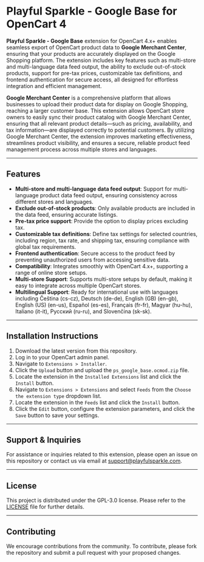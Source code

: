 # Playful Sparkle - Google Base for OpenCart 4

**Playful Sparkle - Google Base** extension for OpenCart 4.x+ enables seamless export of OpenCart product data to **Google Merchant Center**, ensuring that your products are accurately displayed on the Google Shopping platform. The extension includes key features such as multi-store and multi-language data feed output, the ability to exclude out-of-stock products, support for pre-tax prices, customizable tax definitions, and frontend authentication for secure access, all designed for effortless integration and efficient management.

**Google Merchant Center** is a comprehensive platform that allows businesses to upload their product data for display on Google Shopping, reaching a larger customer base. This extension allows OpenCart store owners to easily sync their product catalog with Google Merchant Center, ensuring that all relevant product details—such as pricing, availability, and tax information—are displayed correctly to potential customers. By utilizing Google Merchant Center, the extension improves marketing effectiveness, streamlines product visibility, and ensures a secure, reliable product feed management process across multiple stores and languages.

---

## Features

- **Multi-store and multi-language data feed output**: Support for multi-language product data feed output, ensuring consistency across different stores and languages.
- **Exclude out-of-stock products**: Only available products are included in the data feed, ensuring accurate listings.
- **Pre-tax price support**: Provide the option to display prices excluding tax.
- **Customizable tax definitions**: Define tax settings for selected countries, including region, tax rate, and shipping tax, ensuring compliance with global tax requirements.
- **Frontend authentication**: Secure access to the product feed by preventing unauthorized users from accessing sensitive data.
- **Compatibility**: Integrates smoothly with OpenCart 4.x+, supporting a range of online store setups.
- **Multi-store Support**: Supports multi-store setups by default, making it easy to integrate across multiple OpenCart stores.
- **Multilingual Support**: Ready for international use with languages including Čeština (cs-cz), Deutsch (de-de), English (GB) (en-gb), English (US) (en-us), Español (es-es), Français (fr-fr), Magyar (hu-hu), Italiano (it-it), Русский (ru-ru), and Slovenčina (sk-sk).

---

## Installation Instructions

1. Download the latest version from this repository.
2. Log in to your OpenCart admin panel.
3. Navigate to `Extensions > Installer`.
4. Click the `Upload` button and upload the `ps_google_base.ocmod.zip` file.
5. Locate the extension in the `Installed Extensions` list and click the `Install` button.
6. Navigate to `Extensions > Extensions` and select `Feeds` from the `Choose the extension type` dropdown list.
7. Locate the extension in the `Feeds` list and click the `Install` button.
8. Click the `Edit` button, configure the extension parameters, and click the `Save` button to save your settings.

---

## Support & Inquiries

For assistance or inquiries related to this extension, please open an issue on this repository or contact us via email at [support@playfulsparkle.com](mailto:support@playfulsparkle.com).

---

## License

This project is distributed under the GPL-3.0 license. Please refer to the [LICENSE](./LICENSE) file for further details.

---

## Contributing

We encourage contributions from the community. To contribute, please fork the repository and submit a pull request with your proposed changes.
